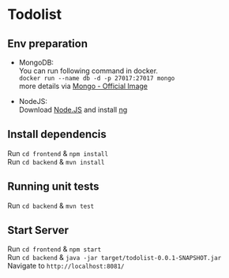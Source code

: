 # Todolist

## Env preparation

* MongoDB:  
You can run following command in docker.  
`docker run --name db -d -p 27017:27017 mongo`  
more details via [Mongo - Official Image](https://hub.docker.com/_/mongo)

* NodeJS:  
Download [Node.JS](https://nodejs.org/en/) and install [ng](https://www.npmjs.com/package/@angular/cli)

## Install dependencis

Run `cd frontend` & `npm install`  
Run `cd backend` & `mvn install`  

## Running unit tests

Run `cd backend` & `mvn test`

## Start Server

Run `cd frontend` & `npm start`  
Run `cd backend` & `java -jar target/todolist-0.0.1-SNAPSHOT.jar`  
Navigate to `http://localhost:8081/`
 

